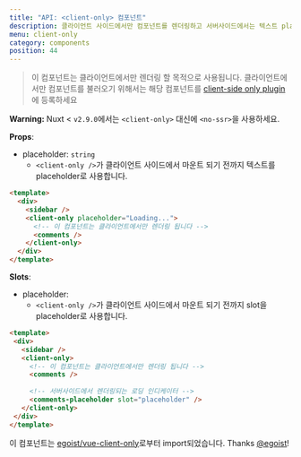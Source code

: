 ```yaml
---
title: "API: <client-only> 컴포넌트"
description: 클라이언트 사이드에서만 컴포넌트를 렌더링하고 서버사이드에서는 텍스트 placeholder를 보여줍니다.
menu: client-only
category: components
position: 44
---
```


> 이 컴포넌트는 클라이언트에서만 렌더링 할 목적으로 사용됩니다. 클라이언트에서만 컴포넌트를 불러오기 위해서는 해당 컴포넌트를 [client-side only plugin](/guide/plugins#client-side-only)에 등록하세요

<div class="Alert Alert--orange">

**Warning:** Nuxt < `v2.9.0`에서는 `<client-only>` 대신에 `<no-ssr>`을 사용하세요.

</div>


**Props**:
- placeholder: `string`
  - `<client-only />`가 클라이언트 사이드에서 마운트 되기 전까지 텍스트를 placeholder로 사용합니다.

```html
<template>
  <div>
    <sidebar />
    <client-only placeholder="Loading...">
      <!-- 이 컴포넌트는 클라이언트에서만 렌더링 됩니다 -->
      <comments />
    </client-only>
  </div>
</template>
```

**Slots**:

- placeholder:
  - `<client-only />`가 클라이언트 사이드에서 마운트 되기 전까지 slot을 placeholder로 사용합니다.
 
 ```html
<template>
  <div>
    <sidebar />
    <client-only>
      <!-- 이 컴포넌트는 클라이언트에서만 렌더링 됩니다 -->
      <comments />
  
      <!-- 서버사이드에서 렌더링되는 로딩 인디케이터 -->
      <comments-placeholder slot="placeholder" />
    </client-only>
  </div>
</template>
```

이 컴포넌트는 [egoist/vue-client-only](https://github.com/egoist/vue-client-only)로부터 import되었습니다. Thanks [@egoist](https://github.com/egoist)!
